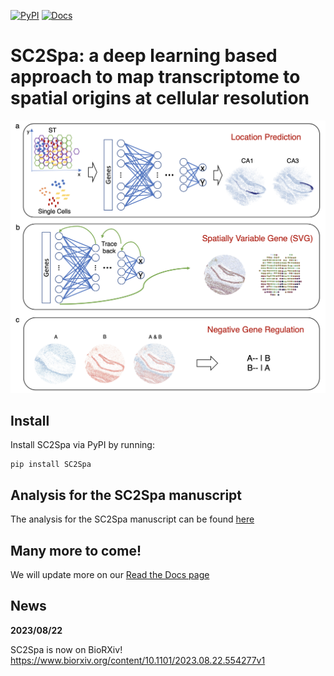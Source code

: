 [![PyPI](https://img.shields.io/pypi/v/SC2Spa?logo=PyPI)](https://pypi.org/project/SC2Spa)
[![Docs](https://img.shields.io/readthedocs/sc2spa)](https://sc2spa.readthedocs.io)

SC2Spa: a deep learning based approach to map transcriptome to spatial origins at cellular resolution
====================================================================================

<p align="center">
  <img src="./SC2Spa.png" alt="SC2Spa Overview" width="600"/>
</p>

## Install
Install SC2Spa via PyPI by running:
```
pip install SC2Spa
```

## Analysis for the SC2Spa manuscript
The analysis for the SC2Spa manuscript can be found [here](https://github.com/linbuliao/SC2Spa_Notebooks)


## Many more to come!
We will update more on our [Read the Docs page](https://sc2spa.readthedocs.io/en/latest/)

## News

__2023/08/22__

SC2Spa is now on BioRXiv!
https://www.biorxiv.org/content/10.1101/2023.08.22.554277v1

